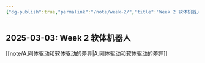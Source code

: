 ```yaml
---
{"dg-publish":true,"permalink":"/note/week-2/","title":"Week 2 软体机器人"}
---
```


2025-03-03: Week 2 软体机器人
---
[[note/A.刚体驱动和软体驱动的差异\|A.刚体驱动和软体驱动的差异]]
